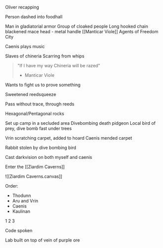 
Oliver recapping

Person dashed into foodhall

Man in gladiatorial armor
Group of cloaked people
Long hooked chain blackened mace head - metal handle
[[Manticar Viole]] 
Agents of Freedom City

Caenis plays music

Slaves of chineria
Scarring from whips


>"If I have my way Chineria will be razed"
>- Manticar Viole

Wants to fight us to prove something


Sweetened reedsqueeze

Pass without trace, through reeds



Hexagonal/Pentagonal rocks

Set up camp in a secluded area
Divebombing death pidgeon
Local bird of prey, dive bomb fast under trees

Vrin scratching carpet, added to hoard
Caenis mended carpet

Rabbit stolen by dive bombing bird

Cast darkvision on both myself and caenis

Enter the [[Ziardim Caverns]]

![[Ziardim Caverns.canvas]]

Order:
- Thodunn
- Aru and Vrin
- Caenis
- Kaulinan


1 
2
3


Code spoken

Lab built on top of vein of purple ore

